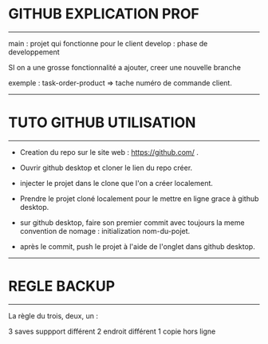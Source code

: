 # GITHUB EXPLICATION PROF
-----------------------

main : projet qui fonctionne pour le client
develop : phase de developpement

SI on a une grosse fonctionnalité a ajouter, creer une nouvelle branche

exemple : task-order-product => tache numéro de commande client.



------------------
# TUTO GITHUB UTILISATION
------------------

- Creation du repo sur le site web : https://github.com/ .

- Ouvrir github desktop et cloner le lien du repo créer.

- injecter le projet dans le clone que l'on a créer localement.

- Prendre le projet cloné localement pour le mettre en ligne grace à github desktop.

- sur github desktop, faire son premier commit avec toujours la meme convention de nomage : initialization nom-du-pojet.

- après le commit, push le projet à l'aide de l'onglet dans github desktop.




------------------
# REGLE BACKUP
------------------

La règle du trois, deux, un : 

3 saves suppport différent
2 endroit différent 
1 copie hors ligne